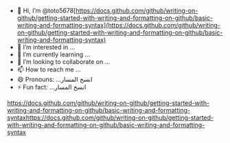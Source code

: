 - 👋 Hi, I’m @toto5678[https://docs.github.com/github/writing-on-github/getting-started-with-writing-and-formatting-on-github/basic-writing-and-formatting-syntax](https://docs.github.com/github/writing-on-github/getting-started-with-writing-and-formatting-on-github/basic-writing-and-formatting-syntax)
- 👀 I’m interested in ...
- 🌱 I’m currently learning ...
- 💞️ I’m looking to collaborate on ...
- 📫 How to reach me ...
- 😄 Pronouns: ...انسخ المسار
- ⚡ Fun fact: ...انسخ المسار

<!---انسخ المسار
toto5678/toto5678 is a ✨ special ✨ repository because its `README.md` (this file) appears on your GitHub profile.
You can click the Preview link to take a look at your changes.https://docs.github.com/github/writing-on-github/getting-started-with-writing-and-formatting-on-github/basic-writing-and-formatting-syntaxhttps://docs.github.com/github/writing-on-github/getting-started-with-writing-and-formatting-on-github/basic-writing-and-formatting-synthttps://docs.github.com/github/writing-on-github/getting-started-with-writing-and-formatting-on-github/basic-writing-and-formatting-syntaxax
--->
https://docs.github.com/github/writing-on-github/getting-started-with-writing-and-formatting-on-github/basic-writing-and-formatting-syntaxhttps://docs.github.com/github/writing-on-github/getting-started-with-writing-and-formatting-on-github/basic-writing-and-formatting-syntax
